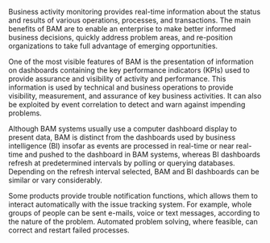 Business activity monitoring provides real-time information about the status and results of various operations, processes, and transactions. The main benefits of BAM are to enable an enterprise to make better informed business decisions, quickly address problem areas, and re-position organizations to take full advantage of emerging opportunities.

One of the most visible features of BAM is the presentation of information on dashboards containing the key performance indicators (KPIs) used to provide assurance and visibility of activity and performance. This information is used by technical and business operations to provide visibility, measurement, and assurance of key business activities. It can also be exploited by event correlation to detect and warn against impending problems.

Although BAM systems usually use a computer dashboard display to present data, BAM is distinct from the dashboards used by business intelligence (BI) insofar as events are processed in real-time or near real-time and pushed to the dashboard in BAM systems, whereas BI dashboards refresh at predetermined intervals by polling or querying databases. Depending on the refresh interval selected, BAM and BI dashboards can be similar or vary considerably.

Some products provide trouble notification functions, which allows them to interact automatically with the issue tracking system. For example, whole groups of people can be sent e-mails, voice or text messages, according to the nature of the problem. Automated problem solving, where feasible, can correct and restart failed processes.